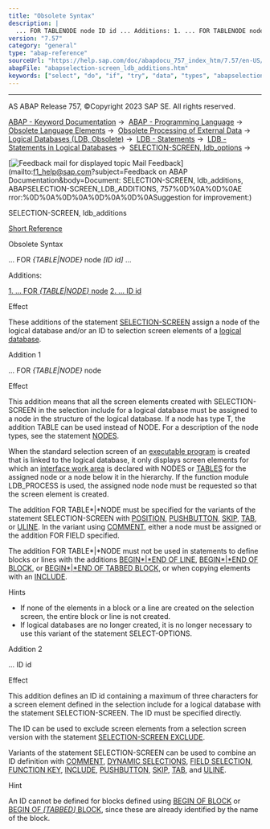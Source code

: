 ```yaml
---
title: "Obsolete Syntax"
description: |
  ... FOR TABLENODE node ID id ... Additions: 1. ... FOR TABLENODE node(#!ABAP_ADDITION_1@1@) 2. ... ID id(#!ABAP_ADDITION_2@2@) Effect These additions of the statement SELECTION-SCREEN(https://help.sap.com/doc/abapdocu_757_index_htm/7.57/en-US/abapselection-screen.ht
version: "7.57"
category: "general"
type: "abap-reference"
sourceUrl: "https://help.sap.com/doc/abapdocu_757_index_htm/7.57/en-US/abapselection-screen_ldb_additions.htm"
abapFile: "abapselection-screen_ldb_additions.htm"
keywords: ["select", "do", "if", "try", "data", "types", "abapselection", "screen", "ldb", "additions"]
---
```


* * *

AS ABAP Release 757, ©Copyright 2023 SAP SE. All rights reserved.

[ABAP - Keyword Documentation](https://help.sap.com/doc/abapdocu_757_index_htm/7.57/en-US/abenabap.htm) →  [ABAP - Programming Language](https://help.sap.com/doc/abapdocu_757_index_htm/7.57/en-US/abenabap_reference.htm) →  [Obsolete Language Elements](https://help.sap.com/doc/abapdocu_757_index_htm/7.57/en-US/abenabap_obsolete.htm) →  [Obsolete Processing of External Data](https://help.sap.com/doc/abapdocu_757_index_htm/7.57/en-US/abendata_storage_obsolete.htm) →  [Logical Databases (LDB, Obsolete)](https://help.sap.com/doc/abapdocu_757_index_htm/7.57/en-US/abenldb.htm) →  [LDB - Statements](https://help.sap.com/doc/abapdocu_757_index_htm/7.57/en-US/abenldb_abap_statements.htm) →  [LDB - Statements in Logical Databases](https://help.sap.com/doc/abapdocu_757_index_htm/7.57/en-US/abenldb_statements.htm) →  [SELECTION-SCREEN, ldb\_options](https://help.sap.com/doc/abapdocu_757_index_htm/7.57/en-US/abapselection-screen_ldb.htm) → 

 [![](Mail.gif?object=Mail.gif&sap-language=EN "Feedback mail for displayed topic") Mail Feedback](mailto:f1_help@sap.com?subject=Feedback on ABAP Documentation&body=Document: SELECTION-SCREEN, ldb_additions, ABAPSELECTION-SCREEN_LDB_ADDITIONS, 757%0D%0A%0D%0AE
rror:%0D%0A%0D%0A%0D%0A%0D%0ASuggestion for improvement:)

SELECTION-SCREEN, ldb\_additions

[Short Reference](https://help.sap.com/doc/abapdocu_757_index_htm/7.57/en-US/abapselection-screen_shortref.htm)

Obsolete Syntax

... FOR *{*TABLE*|*NODE*}* node *\[*ID id*\]* ...

Additions:

[1\. ... FOR *{*TABLE*|*NODE*}* node](#!ABAP_ADDITION_1@1@)
[2\. ... ID id](#!ABAP_ADDITION_2@2@)

Effect

These additions of the statement [SELECTION-SCREEN](https://help.sap.com/doc/abapdocu_757_index_htm/7.57/en-US/abapselection-screen.htm) assign a node of the logical database and/or an ID to selection screen elements of a [logical database](https://help.sap.com/doc/abapdocu_757_index_htm/7.57/en-US/abenlogical_data_base_glosry.htm "Glossary Entry").

Addition 1   

... FOR *{*TABLE*|*NODE*}* node

Effect

This addition means that all the screen elements created with SELECTION-SCREEN in the selection include for a logical database must be assigned to a node in the structure of the logical database. If a node has type T, the addition TABLE can be used instead of NODE. For a description of the node types, see the statement [NODES](https://help.sap.com/doc/abapdocu_757_index_htm/7.57/en-US/abapnodes.htm).

When the standard selection screen of an [executable program](https://help.sap.com/doc/abapdocu_757_index_htm/7.57/en-US/abenexecutable_program_glosry.htm "Glossary Entry") is created that is linked to the logical database, it only displays screen elements for which an [interface work area](https://help.sap.com/doc/abapdocu_757_index_htm/7.57/en-US/abeninterface_work_area_glosry.htm "Glossary Entry") is declared with NODES or [TABLES](https://help.sap.com/doc/abapdocu_757_index_htm/7.57/en-US/abaptables.htm) for the assigned node or a node below it in the hierarchy. If the function module LDB\_PROCESS is used, the assigned node node must be requested so that the screen element is created.

The addition FOR TABLE*|*NODE must be specified for the variants of the statement SELECTION-SCREEN with [POSITION](https://help.sap.com/doc/abapdocu_757_index_htm/7.57/en-US/abapselection-screen_line.htm), [PUSHBUTTON](https://help.sap.com/doc/abapdocu_757_index_htm/7.57/en-US/abapselection-screen_pushbutton.htm), [SKIP](https://help.sap.com/doc/abapdocu_757_index_htm/7.57/en-US/abapselection-screen_skip.htm), [TAB](https://help.sap.com/doc/abapdocu_757_index_htm/7.57/en-US/abapselection-screen_tabbed.htm), or [ULINE](https://help.sap.com/doc/abapdocu_757_index_htm/7.57/en-US/abapselection-screen_uline.htm). In the variant using [COMMENT](https://help.sap.com/doc/abapdocu_757_index_htm/7.57/en-US/abapselection-screen_comment.htm), either a node must be assigned or the addition FOR FIELD specified.

The addition FOR TABLE*|*NODE must not be used in statements to define blocks or lines with the additions [BEGIN*|*END OF LINE](https://help.sap.com/doc/abapdocu_757_index_htm/7.57/en-US/abapselection-screen_line.htm), [BEGIN*|*END OF BLOCK](https://help.sap.com/doc/abapdocu_757_index_htm/7.57/en-US/abapselection-screen_block.htm), or [BEGIN*|*END OF TABBED BLOCK](https://help.sap.com/doc/abapdocu_757_index_htm/7.57/en-US/abapselection-screen_tabbed.htm), or when copying elements with an [INCLUDE](https://help.sap.com/doc/abapdocu_757_index_htm/7.57/en-US/abapselection-screen_include.htm).

Hints

-   If none of the elements in a block or a line are created on the selection screen, the entire block or line is not created.
-   If logical databases are no longer created, it is no longer necessary to use this variant of the statement SELECT-OPTIONS.

Addition 2   

... ID id

Effect

This addition defines an ID id containing a maximum of three characters for a screen element defined in the selection include for a logical database with the statement SELECTION-SCREEN. The ID must be specified directly.

The ID can be used to exclude screen elements from a selection screen version with the statement [SELECTION-SCREEN EXCLUDE](https://help.sap.com/doc/abapdocu_757_index_htm/7.57/en-US/abapselection-screen_ldb_version.htm).

Variants of the statement SELECTION-SCREEN can be used to combine an ID definition with [COMMENT](https://help.sap.com/doc/abapdocu_757_index_htm/7.57/en-US/abapselection-screen_comment.htm), [DYNAMIC SELECTIONS](https://help.sap.com/doc/abapdocu_757_index_htm/7.57/en-US/abapselection-screen_ldb_dynamic.htm), [FIELD SELECTION](https://help.sap.com/doc/abapdocu_757_index_htm/7.57/en-US/abapselection-screen_ldb_field.htm), [FUNCTION KEY](https://help.sap.com/doc/abapdocu_757_index_htm/7.57/en-US/abapselection-screen_functionkey.htm), [INCLUDE](https://help.sap.com/doc/abapdocu_757_index_htm/7.57/en-US/abapselection-screen_include.htm), [PUSHBUTTON](https://help.sap.com/doc/abapdocu_757_index_htm/7.57/en-US/abapselection-screen_pushbutton.htm), [SKIP](https://help.sap.com/doc/abapdocu_757_index_htm/7.57/en-US/abapselection-screen_skip.htm), [TAB](https://help.sap.com/doc/abapdocu_757_index_htm/7.57/en-US/abapselection-screen_tabbed.htm), and [ULINE](https://help.sap.com/doc/abapdocu_757_index_htm/7.57/en-US/abapselection-screen_uline.htm).

Hint

An ID cannot be defined for blocks defined using [BEGIN OF BLOCK](https://help.sap.com/doc/abapdocu_757_index_htm/7.57/en-US/abapselection-screen_block.htm) or [BEGIN OF *\[*TABBED*\]* BLOCK](https://help.sap.com/doc/abapdocu_757_index_htm/7.57/en-US/abapselection-screen_tabbed.htm), since these are already identified by the name of the block.